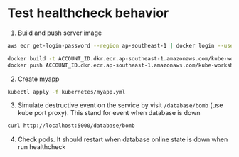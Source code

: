 # Test healthcheck behavior

1. Build and push server image

```sh
aws ecr get-login-password --region ap-southeast-1 | docker login --username AWS --password-stdin ACCOUNT_ID.dkr.ecr.ap-southeast-1.amazonaws.com

docker build -t ACCOUNT_ID.dkr.ecr.ap-southeast-1.amazonaws.com/kube-workshop-app:YOUR_NAME .
docker push ACCOUNT_ID.dkr.ecr.ap-southeast-1.amazonaws.com/kube-workshop-app:YOUR_NAME
```

2. Create myapp

```sh
kubectl apply -f kubernetes/myapp.yml
```

3. Simulate destructive event on the service by visit `/database/bomb` (use kube port proxy). This stand for event when database is down

```sh
curl http://localhost:5000/database/bomb
```

4. Check pods. It should restart when database online state is down when run healthcheck
